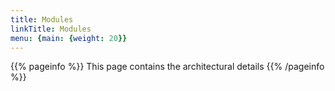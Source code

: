 ```yaml
---
title: Modules
linkTitle: Modules
menu: {main: {weight: 20}}
---
```


{{% pageinfo %}}
This page contains the architectural details
{{% /pageinfo %}}


